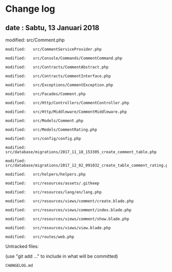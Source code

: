 # Change log

## date : Sabtu, 13 Januari 2018

modified:   src/Comment.php

	modified:   src/CommentServiceProvider.php
	
	modified:   src/Console/Commands/CommentCommand.php
	
	modified:   src/Contracts/CommentAbstract.php
	
	modified:   src/Contracts/CommentInterface.php
	
	modified:   src/Exceptions/CommentException.php
	
	modified:   src/Facades/Comment.php
	
	modified:   src/Http/Controllers/CommentController.php
	
	modified:   src/Http/Middleware/CommentMiddleware.php
	
	modified:   src/Models/Comment.php
	
	modified:   src/Models/CommentRating.php
	
	modified:   src/config/config.php
	
	modified:   src/database/migrations/2017_11_18_153305_create_comment_table.php
	
	modified:   src/database/migrations/2017_12_02_091032_create_table_comment_rating.php
	
	modified:   src/helpers/helpers.php
	
	modified:   src/resources/assets/.gitkeep
	
	modified:   src/resources/lang/en/lang.php
	
	modified:   src/resources/views/comment/create.blade.php
	
	modified:   src/resources/views/comment/index.blade.php
	
	modified:   src/resources/views/comment/show.blade.php
	
	modified:   src/resources/views/view.blade.php
	
	modified:   src/routes/web.php

Untracked files:

  (use "git add <file>..." to include in what will be committed)

	CHANGELOG.md


